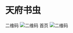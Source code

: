 
# 天府书虫

二维码
![二维码](../_media/products/tfsc/mini.jpg ':size=30%')
首页
![二维码](../_media/products/tfsc/1.jpeg ':size=30%')

